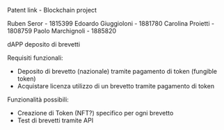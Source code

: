 Patent link - Blockchain project

Ruben Seror - 1815399
Edoardo Giuggioloni - 1881780
Carolina Proietti - 1808759
Paolo Marchignoli - 1885820

dAPP deposito di brevetti 

Requisiti funzionali:
  - Deposito di brevetto (nazionale) tramite pagamento di token (fungible token)
  - Acquistare licenza utilizzo di un brevetto tramite pagamento di token


 Funzionalità possibili:
  - Creazione di Token (NFT?) specifico per ogni brevetto
  - Test di brevetti tramite API

